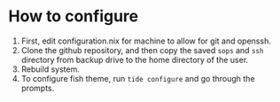 # How to configure
1) First, edit configuration.nix for machine to allow for git and openssh.
2) Clone the github repository, and then copy the saved `sops` and `ssh` directory from backup drive to the home directory of the user.
3) Rebuild system.
4) To configure fish theme, run `tide configure` and go through the prompts.
